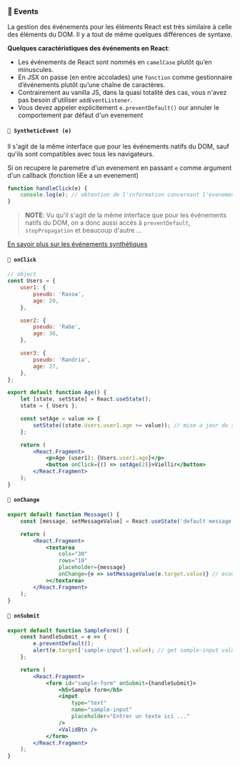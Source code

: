 <!-- TODO: working -->

### 🔵 Events

La gestion des événements pour les éléments React est très similaire à celle des éléments du DOM. Il y a tout de même quelques différences de syntaxe.

**Quelques caractéristiques des événements en React**:

- Les événements de React sont nommés en `camelCase` plutôt qu’en minuscules.
- En JSX on passe (en entre accolades) une `fonction` comme gestionnaire d’événements plutôt qu’une chaîne de caractères.
- Contrairement au vanilla JS, dans la quasi totalité des cas, vous n'avez pas besoin d'utiliser `addEventListener`.
- Vous devez appeler explicitement `e.preventDefault()` our annuler le comportement par défaut d'un evenement

#### `📌 SyntheticEvent (e)`

Il s'agit de la même interface que pour les événements natifs du DOM, sauf qu'ils sont compatibles avec tous les navigateurs.

Si on recupere le paremetre d'un evenement en passant `e` comme argument d'un callback (fonction liEe a un evenement)

```jsx
function handleClick(e) {
	console.log(e); // obtention de l'information concernant l'evenement dans l'objet "SyntheticBaseEvent"
}
```

> **NOTE**: Vu qu'il s'agit de la même interface que pour les événements natifs du DOM, on a donc aussi accès à `preventDefault`, `stopPropagation` et beaucoup d'autre ...

[En savoir plus sur les événements synthétiques](https://fr.reactjs.org/docs/events.html)

#### `📌 onClick`

```jsx
// object
const Users = {
	user1: {
		pseudo: 'Rasoa',
		age: 20,
	},

	user2: {
		pseudo: 'Rabe',
		age: 30,
	},

	user3: {
		pseudo: 'Randria',
		age: 27,
	},
};

export default function Age() {
	let [state, setState] = React.useState();
	state = { Users };

	const setAge = value => {
		setState((state.Users.user1.age += value)); // mise a jour du state (age de user1)
	};

	return (
		<React.Fragment>
			<p>Age (user1): {Users.user1.age}</p>
			<button onClick={() => setAge(2)}>Viellir</button>
		</React.Fragment>
	);
}
```

#### `📌 onChange`

```jsx
export default function Message() {
	const [message, setMessageValue] = React.useState('default message');

	return (
		<React.Fragment>
			<textarea
				cols="30"
				rows="10"
				placeholder={message}
				onChange={e => setMessageValue(e.target.value)} // ecouteur d'evenement qui fait appel a la methode setMessageValue() a chaque modification et mettre a jour le state
			></textarea>
		</React.Fragment>
	);
}
```

#### `📌 onSubmit`

```jsx
export default function SampleForm() {
	const handleSubmit = e => {
		e.preventDefault();
		alert(e.target['sample-input'].value); // get sample-input value
	};

	return (
		<React.Fragment>
			<form id="sample-form" onSubmit={handleSubmit}>
				<h5>Sample form</h5>
				<input
					type="text"
					name="sample-input"
					placeholder="Entrer un texte ici ..."
				/>
				<ValidBtn />
			</form>
		</React.Fragment>
	);
}
```
